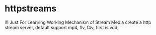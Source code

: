 httpstreams
===========


!!! Just For Learning Working Mechanism of Stream Media 
create a http stream server, default support mp4, flv, f4v, first is vod;


